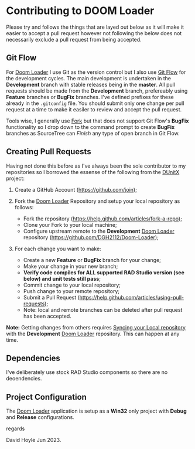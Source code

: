 # Contributing to DOOM Loader

Please try and follows the things that are layed out below as it will make it
easier to accept a pull request however not following the below does not
necessarily exclude a pull request from being accepted.

## Git Flow

For [Doom Loader](https://github.com/DGH2112/Doom-Loader) I use Git as the
version control but I also use
[Git Flow](https://www.atlassian.com/git/tutorials/comparing-workflows/gitflow-workflow)
for the development cycles. The main development is undertaken in the
**Development** branch with stable releases being in the **master**. All pull
requests should be made from the **Development** branch, prefereably using
**Feature** branches or **BugFix** branches. I've defined prefixes for these
already in the `.gitconfig` file. You should submit only one change per pull
request at a time to make it easiler to review and accept the pull request.

Tools wise, I generally use [Fork](https://fork.dev/) but that does not
support Git Flow's **BugFix** functionality so I drop down to the command
prompt to create **BugFix** branches as SourceTree can _Finish_ any type of
open branch in Git Flow.

## Creating Pull Requests

Having not done this before as I've always been the sole contributor to my
repositories so I borrowed the essense of the following from the
[DUnitX](https://github.com/VSoftTechnologies/DUnitX) project:

1. Create a GitHub Account (https://github.com/join);

2. Fork the [Doom Loader](https://github.com/DGH2112/Doom-Loader) Repository and setup your local repository as follows:

     * Fork the repository (https://help.github.com/articles/fork-a-repo);
     * Clone your Fork to your local machine;
     * Configure upstream remote to the **Development**
       [Doom Loader](https://github.com/DGH2112/Doom-Loader)
       repository (https://github.com/DGH2112/Doom-Loader);

3. For each change you want to make:

     * Create a new **Feature** or **BugFix** branch for your change;
     * Make your change in your new branch;
     * **Verify code compiles for ALL supported RAD Studio version (see below)
       and unit tests still pass**;
     * Commit change to your local repository;
     * Push change to your remote repository;
     * Submit a Pull Request (https://help.github.com/articles/using-pull-requests);
     * Note: local and remote branches can be deleted after pull request has been accepted.

**Note:** Getting changes from others requires
[Syncing your Local repository](https://help.github.com/articles/syncing-a-fork)
with the **Development** [Doom Loader](https://github.com/DGH2112/Doom-Loader)
repository. This can happen at any time.

## Dependencies

I've deliberately use stock RAD Studio components so there are no deoendencies.

## Project Configuration

The [Doom Loader](https://github.com/DGH2112/Doom-Loader) application is setup
as a **Win32** only project with **Debug** and **Release** configurations.

regards

David Hoyle Jun 2023.
